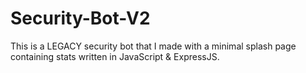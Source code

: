 # Security-Bot-V2
This is a LEGACY security bot that I made with a minimal splash page containing stats written in JavaScript &amp; ExpressJS.
